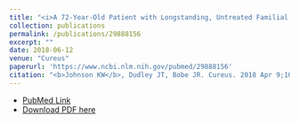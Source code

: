 ```yaml
---
title: "<i>A 72-Year-Old Patient with Longstanding, Untreated Familial Hypercholesterolemia but no Coronary Artery Calcification: A Case Report</i>"
collection: publications
permalink: /publications/29888156
excerpt: "" 
date: 2018-06-12
venue: "Cureus"
paperurl: 'https://www.ncbi.nlm.nih.gov/pubmed/29888156'
citation: "<b>Johnson KW</b>, Dudley JT, Bobe JR. Cureus. 2018 Apr 9;10(4):e2452. doi: 10.7759/cureus.2452. PubMed ID: 29888156"
---
```


* [PubMed Link](https://www.ncbi.nlm.nih.gov/pubmed/29888156)
* [Download PDF here](https://kippjohnson.com/files/29888156.pdf)

<script type='text/javascript' src='https://d1bxh8uas1mnw7.cloudfront.net/assets/embed.js'></script>
<div class='altmetric-embed' data-badge-type="medium-donut" data-pmid="29888156" data-hide-no-mentions="true" data-hide-less-than="1" class="altmetric-embed"></div>
